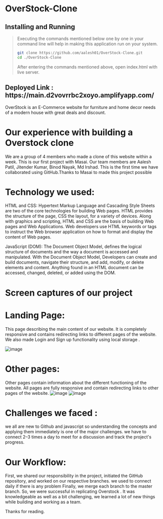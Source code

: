 # OverStock-Clone

## Installing and Running
> Executing the commands mentioned below one by one in your command line will help in making this application run on your system.
> 
> ```bash
> git clone https://github.com/aalesh01/OverStock-Clone.git
> cd ./OverStock-Clone
> ```
> After entering the commands mentioned above, open index.html with live server.

<h2> Deployed Link : https://main.d2vovrrbc2xoyo.amplifyapp.com/ </h2>

OverStock is an E-Commerce website for furniture and home decor needs of a modern house with great deals and discount.


# Our experience with building a Overstock clone
We are a group of 4 members who made a clone of this website within a week. This is our first project with Masai. Our team members are Aalesh Patil, Jitender Kumar, Binod Nayak, Md Irshad. This is the first time we have collaborated using GitHub.Thanks to Masai to made this project possible

# Technology we used:
HTML and CSS: Hypertext Markup Language and Cascading Style Sheets are two of the core technologies for building Web pages. HTML provides the structure of the page, CSS the layout, for a variety of devices. Along with graphics and scripting, HTML and CSS are the basis of building Web pages and Web Applications. Web developers use HTML keywords or tags to instruct the Web browser application on how to format and display the content of Web pages.

JavaScript (DOM): The Document Object Model, defines the logical structure of documents and the way a document is accessed and manipulated. With the Document Object Model, Developers can create and build documents, navigate their structure, and add, modify, or delete elements and content. Anything found in an HTML document can be accessed, changed, deleted, or added using the DOM.

# Screen captures of our project
# Landing Page:
This page describing the main content of our website. It is completely responsive and contains redirecting links to different pages of the website. We also made Login and Sign up functionality using local storage .

![image](https://user-images.githubusercontent.com/53389729/177111197-eb8de4fe-0e57-422d-b337-b496d38dc5e8.png)




# Other pages:
Other pages contain information about the different functioning of the website. All pages are fully responsive and contain redirecting links to other pages of the website.
![image](https://user-images.githubusercontent.com/53389729/177113042-60849e8e-a080-404b-bc12-8515697137bf.png)
![image](https://user-images.githubusercontent.com/53389729/177113130-3e680ece-d89c-434b-9144-c8e9382a541d.png)



# Challenges we faced :
we all are new to Github and javascript so understanding the concepts and applying them immediately is one of the major challenges.
we have to connect 2–3 times a day to meet for a discussion and track the project's progress.

# Our Workflow:
First, we shared our responsibility in the project, initiated the GitHub repository, and worked on our respective branches.
we used to connect daily if there is any problem
Finally, we merge each branch to the master branch.
So, we were successful in replicating Overstock . It was knowledgeable as well as a bit challenging, we learned a lot of new things while building and working as a team.

Thanks for reading.

